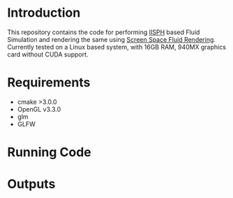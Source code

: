 # Introduction

This repository contains the code for performing [IISPH](https://cg.informatik.uni-freiburg.de/publications/2013_TVCG_IISPH.pdf) based Fluid Simulation and rendering the same using [Screen Space Fluid Rendering](http://www.cs.rug.nl/~roe/publications/fluidcurvature.pdf). Currently tested on a Linux based system, with 16GB RAM, 940MX graphics card without CUDA support. 

# Requirements

- cmake >3.0.0
- OpenGL v3.3.0
- glm
- GLFW

# Running Code

# Outputs
